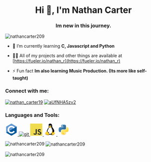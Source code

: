<h1 align="center">Hi 👋, I'm Nathan Carter</h1>
<h3 align="center">Im new in this journey.</h3>

<p align="left"> <img src="https://komarev.com/ghpvc/?username=nathancarter209&label=Profile%20views&color=00fbff&style=plastic" alt="nathancarter209" /> </p>

- 🌱 I’m currently learning **C, Javascript and Python**

- 👨‍💻 All of my projects and other things are available at [https://fueler.io/nathan_r](https://fueler.io/nathan_r)

- ⚡ Fun fact **Im also learning Music Production. (Its more like self-taught)**

<h3 align="left">Connect with me:</h3>
<p align="left">
<a href="https://twitter.com/nathan_carter19" target="blank"><img align="center" src="https://raw.githubusercontent.com/rahuldkjain/github-profile-readme-generator/master/src/images/icons/Social/twitter.svg" alt="nathan_carter19" height="30" width="40" /></a>
<a href="https://discord.gg/aUfNHA5zv2" target="blank"><img align="center" src="https://raw.githubusercontent.com/rahuldkjain/github-profile-readme-generator/master/src/images/icons/Social/discord.svg" alt="aUfNHA5zv2" height="30" width="40" /></a>
</p>

<h3 align="left">Languages and Tools:</h3>
<p align="left"> <a href="https://www.cprogramming.com/" target="_blank" rel="noreferrer"> <img src="https://raw.githubusercontent.com/devicons/devicon/master/icons/c/c-original.svg" alt="c" width="40" height="40"/> </a> <a href="https://git-scm.com/" target="_blank" rel="noreferrer"> <img src="https://www.vectorlogo.zone/logos/git-scm/git-scm-icon.svg" alt="git" width="40" height="40"/> </a> <a href="https://developer.mozilla.org/en-US/docs/Web/JavaScript" target="_blank" rel="noreferrer"> <img src="https://raw.githubusercontent.com/devicons/devicon/master/icons/javascript/javascript-original.svg" alt="javascript" width="40" height="40"/> </a> <a href="https://www.linux.org/" target="_blank" rel="noreferrer"> <img src="https://raw.githubusercontent.com/devicons/devicon/master/icons/linux/linux-original.svg" alt="linux" width="40" height="40"/> </a> <a href="https://www.python.org" target="_blank" rel="noreferrer"> <img src="https://raw.githubusercontent.com/devicons/devicon/master/icons/python/python-original.svg" alt="python" width="40" height="40"/> </a> </p>

<p><img align="left" src="https://github-readme-stats.vercel.app/api/top-langs?username=nathancarter209&show_icons=true&locale=en&layout=compact" alt="nathancarter209" /></p>

<p>&nbsp;<img align="center" src="https://github-readme-stats.vercel.app/api?username=nathancarter209&show_icons=true&theme=synthwave&locale=en" alt="nathancarter209" /></p>

<p><img align="center" src="https://github-readme-streak-stats.herokuapp.com/?user=nathancarter209&theme=dark" alt="nathancarter209" /></p>
